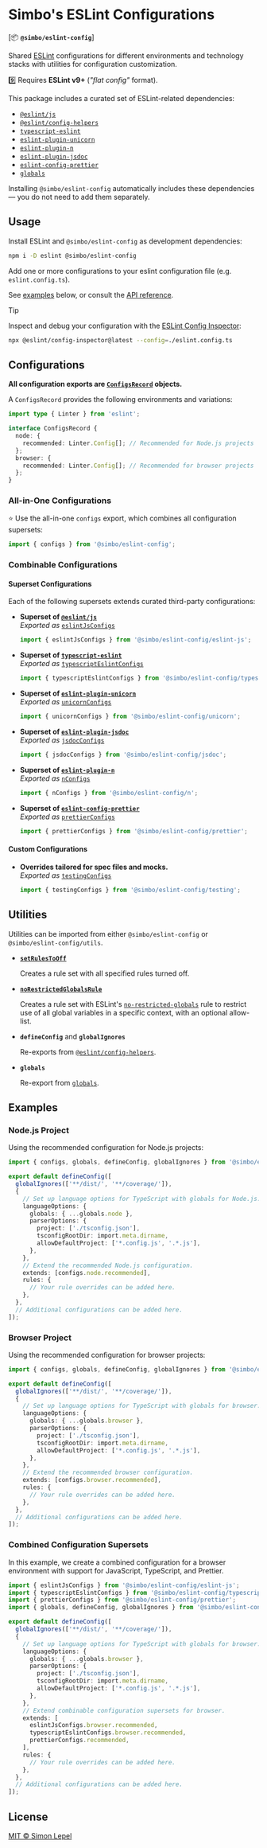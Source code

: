 # Simbo's ESLint Configurations

[📦 **`@simbo/eslint-config`**]

Shared [ESLint] configurations for different environments and technology stacks
with utilities for configuration customization.

9️⃣ Requires **ESLint v9+** (_"flat config"_ format).

This package includes a curated set of ESLint-related dependencies:

- [`@eslint/js`]
- [`@eslint/config-helpers`]
- [`typescript-eslint`]
- [`eslint-plugin-unicorn`]
- [`eslint-plugin-n`]
- [`eslint-plugin-jsdoc`]
- [`eslint-config-prettier`]
- [`globals`]

Installing `@simbo/eslint-config` automatically includes these dependencies —
you do not need to add them separately.

## Usage

Install ESLint and `@simbo/eslint-config` as development dependencies:

```bash
npm i -D eslint @simbo/eslint-config
```

Add one or more configurations to your eslint configuration file (e.g.
`eslint.config.ts`).

See [examples](#examples) below, or consult the [API reference].

> [!TIP]  
> Inspect and debug your configuration with the [ESLint Config
> Inspector][`@eslint/config-inspector`]:
>
> ```bash
> npx @eslint/config-inspector@latest --config=./eslint.config.ts
> ```

## Configurations

**All configuration exports are [`ConfigsRecord`] objects.**

A `ConfigsRecord` provides the following environments and variations:

```ts
import type { Linter } from 'eslint';

interface ConfigsRecord {
  node: {
    recommended: Linter.Config[]; // Recommended for Node.js projects
  };
  browser: {
    recommended: Linter.Config[]; // Recommended for browser projects
  };
}
```

### All-in-One Configurations

⭐️ Use the all-in-one `configs` export, which combines all configuration
supersets:

```ts
import { configs } from '@simbo/eslint-config';
```

### Combinable Configurations

#### Superset Configurations

Each of the following supersets extends curated third-party configurations:

- **Superset of [`@eslint/js`]**  
  _Exported as_ [`eslintJsConfigs`]

  ```ts
  import { eslintJsConfigs } from '@simbo/eslint-config/eslint-js';
  ```

- **Superset of [`typescript-eslint`]**  
  _Exported as_ [`typescriptEslintConfigs`]

  ```ts
  import { typescriptEslintConfigs } from '@simbo/eslint-config/typescript-eslint';
  ```

- **Superset of [`eslint-plugin-unicorn`]**  
  _Exported as_ [`unicornConfigs`]

  ```ts
  import { unicornConfigs } from '@simbo/eslint-config/unicorn';
  ```

- **Superset of [`eslint-plugin-jsdoc`]**  
  _Exported as_ [`jsdocConfigs`]

  ```ts
  import { jsdocConfigs } from '@simbo/eslint-config/jsdoc';
  ```

- **Superset of [`eslint-plugin-n`]**  
  _Exported as_ [`nConfigs`]

  ```ts
  import { nConfigs } from '@simbo/eslint-config/n';
  ```

- **Superset of [`eslint-config-prettier`]**  
  _Exported as_ [`prettierConfigs`]

  ```ts
  import { prettierConfigs } from '@simbo/eslint-config/prettier';
  ```

#### Custom Configurations

- **Overrides tailored for spec files and mocks.**  
  _Exported as_ [`testingConfigs`]

  ```ts
  import { testingConfigs } from '@simbo/eslint-config/testing';
  ```

## Utilities

Utilities can be imported from either `@simbo/eslint-config` or
`@simbo/eslint-config/utils`.

- [**`setRulesToOff`**][`setRulesToOff`]

  Creates a rule set with all specified rules turned off.

- [**`noRestrictedGlobalsRule`**][`noRestrictedGlobalsRule`]

  Creates a rule set with ESLint's [`no-restricted-globals`] rule to restrict
  use of all global variables in a specific context, with an optional
  allow-list.

- **`defineConfig`** and **`globalIgnores`**

  Re-exports from [`@eslint/config-helpers`].

- **`globals`**

  Re-export from [`globals`].

## Examples

### Node.js Project

Using the recommended configuration for Node.js projects:

<!-- prettier-ignore -->
```ts
import { configs, globals, defineConfig, globalIgnores } from '@simbo/eslint-config';

export default defineConfig([
  globalIgnores(['**/dist/', '**/coverage/']),
  {
    // Set up language options for TypeScript with globals for Node.js.
    languageOptions: {
      globals: { ...globals.node },
      parserOptions: {
        project: ['./tsconfig.json'],
        tsconfigRootDir: import.meta.dirname,
        allowDefaultProject: ['*.config.js', '.*.js'],
      },
    },
    // Extend the recommended Node.js configuration.
    extends: [configs.node.recommended],
    rules: {
      // Your rule overrides can be added here.
    },
  },
  // Additional configurations can be added here.
]);
```

### Browser Project

Using the recommended configuration for browser projects:

<!-- prettier-ignore -->
```ts
import { configs, globals, defineConfig, globalIgnores } from '@simbo/eslint-config';

export default defineConfig([
  globalIgnores(['**/dist/', '**/coverage/']),
  {
    // Set up language options for TypeScript with globals for browser.
    languageOptions: {
      globals: { ...globals.browser },
      parserOptions: {
        project: ['./tsconfig.json'],
        tsconfigRootDir: import.meta.dirname,
        allowDefaultProject: ['*.config.js', '.*.js'],
      },
    },
    // Extend the recommended browser configuration.
    extends: [configs.browser.recommended],
    rules: {
      // Your rule overrides can be added here.
    },
  },
  // Additional configurations can be added here.
]);
```

### Combined Configuration Supersets

In this example, we create a combined configuration for a browser environment
with support for JavaScript, TypeScript, and Prettier.

<!-- prettier-ignore -->
```ts
import { eslintJsConfigs } from '@simbo/eslint-config/eslint-js';
import { typescriptEslintConfigs } from '@simbo/eslint-config/typescript-eslint';
import { prettierConfigs } from '@simbo/eslint-config/prettier';
import { globals, defineConfig, globalIgnores } from '@simbo/eslint-config/utils';

export default defineConfig([
  globalIgnores(['**/dist/', '**/coverage/']),
  {
    // Set up language options for TypeScript with globals for browser.
    languageOptions: {
      globals: { ...globals.browser },
      parserOptions: {
        project: ['./tsconfig.json'],
        tsconfigRootDir: import.meta.dirname,
        allowDefaultProject: ['*.config.js', '.*.js'],
      },
    },
    // Extend combinable configuration supersets for browser.
    extends: [
      eslintJsConfigs.browser.recommended,
      typescriptEslintConfigs.browser.recommended,
      prettierConfigs.recommended,
    ],
    rules: {
      // Your rule overrides can be added here.
    },
  },
  // Additional configurations can be added here.
]);
```

## License

[MIT © Simon Lepel](http://simbo.mit-license.org/)

[ESLint]: https://eslint.org/
[`no-restricted-globals`]: https://eslint.org/docs/rules/no-restricted-globals
[`@simbo/eslint-config`]: https://npmjs.com/package/@simbo/eslint-config
[`@eslint/js`]: https://npmjs.com/package/@eslint/js
[`@eslint/config-helpers`]: https://npmjs.com/package/@eslint/config-helpers
[`@eslint/config-inspector`]: https://npmjs.com/package/@eslint/config-inspector
[`typescript-eslint`]: https://npmjs.com/package/typescript-eslint
[`eslint-plugin-unicorn`]: https://npmjs.com/package/eslint-plugin-unicorn
[`eslint-plugin-n`]: https://npmjs.com/package/eslint-plugin-n
[`eslint-plugin-jsdoc`]: https://npmjs.com/package/eslint-plugin-jsdoc
[`eslint-config-prettier`]: https://npmjs.com/package/eslint-config-prettier
[`globals`]: https://npmjs.com/package/globals
[API reference]:
  https://simbo.codes/simbos-packages/modules/_simbo_eslint-config/
[`ConfigsRecord`]:
  https://simbo.codes/simbos-packages/interfaces/_simbo_eslint-config..ConfigsRecord/
[`eslintJsConfigs`]:
  https://simbo.codes/simbos-packages/variables/_simbo_eslint-config.eslint-js.eslintJsConfigs/
[`typescriptEslintConfigs`]:
  https://simbo.codes/simbos-packages/variables/_simbo_eslint-config.typescript-eslint.typescriptEslintConfigs/
[`unicornConfigs`]:
  https://simbo.codes/simbos-packages/variables/_simbo_eslint-config.unicorn.unicornConfigs/
[`jsdocConfigs`]:
  https://simbo.codes/simbos-packages/variables/_simbo_eslint-config.jsdoc.jsdocConfigs/
[`nConfigs`]:
  https://simbo.codes/simbos-packages/variables/_simbo_eslint-config.n.nConfigs/
[`prettierConfigs`]:
  https://simbo.codes/simbos-packages/variables/_simbo_eslint-config.prettier.prettierConfigs/
[`testingConfigs`]:
  https://simbo.codes/simbos-packages/variables/_simbo_eslint-config.testing.testingConfigs/
[`noRestrictedGlobalsRule`]:
  https://simbo.codes/simbos-packages/functions/_simbo_eslint-config..noRestrictedGlobalsRule/
[`setRulesToOff`]:
  https://simbo.codes/simbos-packages/functions/_simbo_eslint-config..setRulesToOff/
